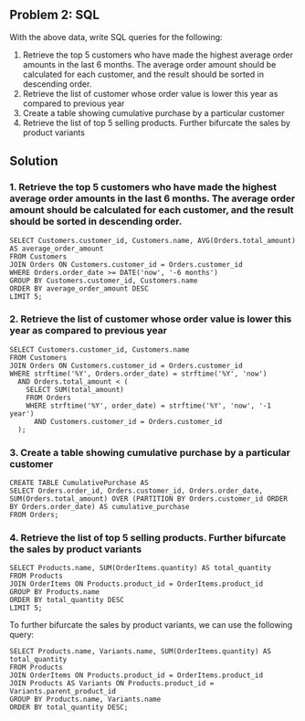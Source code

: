 ## Problem 2: SQL

With the above data, write SQL queries for the following:

1. Retrieve the top 5 customers who have made the highest average order amounts in the last 6 months. The average order amount should be calculated for each customer, and the result should be sorted in descending order.
2. Retrieve the list of customer whose order value is lower this year as compared to previous year
3. Create a table showing cumulative purchase by a particular customer
4. Retrieve the list of top 5 selling products. Further bifurcate the sales by product variants

## Solution

### 1. Retrieve the top 5 customers who have made the highest average order amounts in the last 6 months. The average order amount should be calculated for each customer, and the result should be sorted in descending order.

```
SELECT Customers.customer_id, Customers.name, AVG(Orders.total_amount) AS average_order_amount
FROM Customers
JOIN Orders ON Customers.customer_id = Orders.customer_id
WHERE Orders.order_date >= DATE('now', '-6 months')
GROUP BY Customers.customer_id, Customers.name
ORDER BY average_order_amount DESC
LIMIT 5;
```

### 2. Retrieve the list of customer whose order value is lower this year as compared to previous year

```
SELECT Customers.customer_id, Customers.name
FROM Customers
JOIN Orders ON Customers.customer_id = Orders.customer_id
WHERE strftime('%Y', Orders.order_date) = strftime('%Y', 'now')
  AND Orders.total_amount < (
    SELECT SUM(total_amount)
    FROM Orders
    WHERE strftime('%Y', order_date) = strftime('%Y', 'now', '-1 year')
      AND Customers.customer_id = Orders.customer_id
  );
```

### 3. Create a table showing cumulative purchase by a particular customer

```
CREATE TABLE CumulativePurchase AS
SELECT Orders.order_id, Orders.customer_id, Orders.order_date, SUM(Orders.total_amount) OVER (PARTITION BY Orders.customer_id ORDER BY Orders.order_date) AS cumulative_purchase
FROM Orders;
```

### 4. Retrieve the list of top 5 selling products. Further bifurcate the sales by product variants

```
SELECT Products.name, SUM(OrderItems.quantity) AS total_quantity
FROM Products
JOIN OrderItems ON Products.product_id = OrderItems.product_id
GROUP BY Products.name
ORDER BY total_quantity DESC
LIMIT 5;
```

To further bifurcate the sales by product variants, we can use the following query:

```
SELECT Products.name, Variants.name, SUM(OrderItems.quantity) AS total_quantity
FROM Products
JOIN OrderItems ON Products.product_id = OrderItems.product_id
JOIN Products AS Variants ON Products.product_id = Variants.parent_product_id
GROUP BY Products.name, Variants.name
ORDER BY total_quantity DESC;
```
